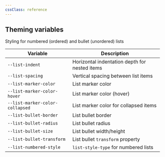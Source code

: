 ```yaml
---
cssClass: reference
---
```


## Theming variables

Styling for numbered (ordered) and bullet (unordered) lists

| Variable                        | Description                                   |
| ------------------------------- | --------------------------------------------- |
| `--list-indent`                 | Horizontal indentation depth for nested items |
| `--list-spacing`                | Vertical spacing between list items           |
| `--list-marker-color`           | List marker color                             |
| `--list-marker-color-hover`     | List marker color (hover)                     |
| `--list-marker-color-collapsed` | List marker color for collapsed items         |
| `--list-bullet-border`          | List bullet border                            |
| `--list-bullet-radius`          | List bullet radius                            |
| `--list-bullet-size`            | List bullet width/height                      | 
| `--list-bullet-transform`       | List bullet `transform` property                                              |
| `--list-numbered-style`         | `list-style-type` for numbered lists                                          |

